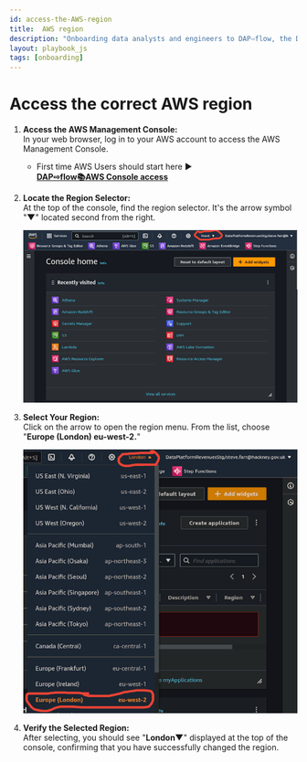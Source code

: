 ```yaml
---
id: access-the-AWS-region
title:  AWS region
description: "Onboarding data analysts and engineers to DAP⇨flow, the Data Analytics Platform Airflow integration."
layout: playbook_js
tags: [onboarding]
---
```


#  Access the correct AWS region

1. **Access the AWS Management Console:**   
   In your web browser, log in to your AWS account to access the AWS Management Console.  
   
   * First time AWS Users should start here ►  
   **[DAP⇨flow📚AWS Console access](../onboarding/access-the-AWS-Management-Console)** 

2. **Locate the Region Selector:**   
   At the top of the console, find the region selector. It's the arrow symbol "**▼**" located second from the right.

   ![Fig 2](../images/access-the-AWS-region-two.png)

3. **Select Your Region:**   
   Click on the arrow to open the region menu. From the list, choose "**Europe (London) eu-west-2.**"

    ![Fig 3 & 4](../images/access-the-AWS-region-three-four.png)

4. **Verify the Selected Region:**   
   After selecting, you should see "**London▼**" displayed at the top of the console, confirming that you have successfully changed the region.
